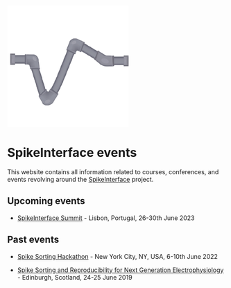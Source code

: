 ![SpikeInterface](./assets/images/si-logo.png)

# SpikeInterface events

This website contains all information related to courses, conferences, and events revolving around the [SpikeInterface](https://spikeinterface.readthedocs.io/en/latest/) project.


## Upcoming events

- [SpikeInterface Summit](spikeinterface-summit-2023/) - Lisbon, Portugal, 26-30th June 2023


## Past events

- [Spike Sorting Hackathon](https://catalystneuro.github.io/spike-sorting-hackathon/) - New York City, NY, USA, 6-10th June 2022

- [Spike Sorting and Reproducibility for Next Generation Electrophysiology](https://workshops.inf.ed.ac.uk/ssnge/) - Edinburgh, Scotland, 24-25 June 2019
